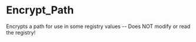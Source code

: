 # Encrypt_Path
Encrypts a path for use in some registry values -- Does NOT modify or read the registry!
